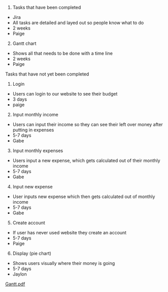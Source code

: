 1. Tasks that have been completed
- Jira
- All tasks are detailed and layed out so people know what to do
- 2 weeks
- Paige

2. Gantt chart
- Shows all that needs to be done with a time line
- 2 weeks
- Paige 

Tasks that have not yet been completed
1. Login
- Users can login to our website to see their budget
- 3 days
- paige

2. Input monthly income
- Users can input their income so they can see their left over money after putting in expenses
- 5-7 days
- Gabe

3. Input monthly expenses
- Users input a new expense, which gets calculated out of their monthly income
- 5-7 days
- Gabe

4. Input new expense
- User inputs new expense which then gets calculated out of monthly income
- 5-7 days
- Gabe

5. Create account
- If user has never used website they create an account
- 5-7 days
- Paige

6. Display (pie chart)
- Shows users visually where their money is going
- 5-7 days
- Jaylon

  
[Gantt.pdf](https://github.com/user-attachments/files/17613683/Gantt.pdf)


